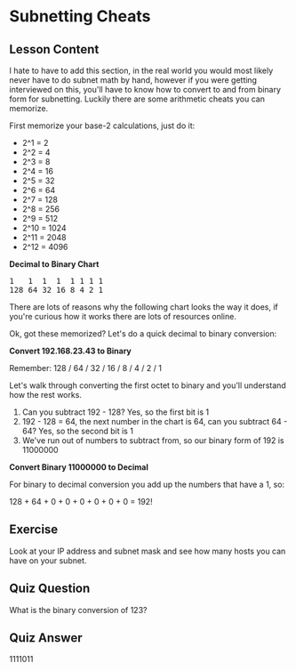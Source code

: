 # Subnetting Cheats

## Lesson Content

I hate to have to add this section, in the real world you would most likely never have to do subnet math by hand, however if you were getting interviewed on this, you'll have to know how to convert to and from binary form for subnetting. Luckily there are some arithmetic cheats you can memorize.

First memorize your base-2 calculations, just do it:

<ul>
<li>2^1 = 2</li>
<li>2^2 = 4</li>
<li>2^3 = 8</li>
<li>2^4 = 16</li>
<li>2^5 = 32</li>
<li>2^6 = 64</li>
<li>2^7 = 128</li>
<li>2^8 = 256</li>
<li>2^9 = 512</li>
<li>2^10 = 1024</li>
<li>2^11 = 2048</li>
<li>2^12 = 4096</li>
</ul>

<b>Decimal to Binary Chart</b>

<pre>
1   1  1  1  1 1 1 1
128 64 32 16 8 4 2 1
</pre>

There are lots of reasons why the following chart looks the way it does, if you're curious how it works there are lots of resources online.

Ok, got these memorized? Let's do a quick decimal to binary conversion:

<b>Convert 192.168.23.43 to Binary</b>

Remember: 128 / 64 / 32 / 16 / 8 / 4 / 2 / 1

Let's walk through converting the first octet to binary and you'll understand how the rest works.

<ol>
<li>Can you subtract 192 - 128? Yes, so the first bit is 1</li>
<li>192 - 128 = 64, the next number in the chart is 64, can you subtract 64 - 64? Yes, so the second bit is 1</li>
<li>We've run out of numbers to subtract from, so our binary form of 192 is 11000000</li>
</ol>

<b>Convert Binary 11000000 to Decimal</b>

For binary to decimal conversion you add up the numbers that have a 1, so:

128 + 64 + 0 + 0 + 0 + 0 + 0 + 0 = 192!

## Exercise

Look at your IP address and subnet mask and see how many hosts you can have on your subnet.

## Quiz Question

What is the binary conversion of 123?

## Quiz Answer

1111011